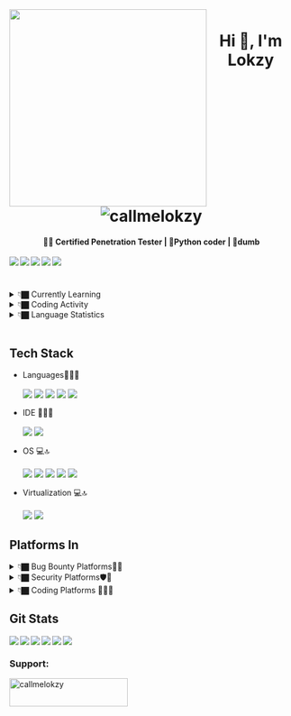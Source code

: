 <img align="left" width="350" height="350" src="https://avatars.githubusercontent.com/u/56486732?s=400&u=c56788012d1cae48505157095e37b7c017389cf8&v=4">

<h1 align="center">Hi 👋, I'm Lokzy <img src="https://komarev.com/ghpvc/?username=callmelokzy&label=Profile%20views&color=0e75b6&style=flat" alt="callmelokzy" /></h1>

<h4 align="center">
🥷🏽 Certified Penetration Tester | 🐍Python coder | 🤪dumb
</h4>

[<img align="left" src="https://img.shields.io/badge/Twitter-1DA1F2?style=for-the-badge&logo=twitter&logoColor=white">](https://twitter.com/callmelokzy) 
[<img alighn="left" src="https://img.shields.io/badge/LinkedIn-0077B5?style=for-the-badge&logo=linkedin&logoColor=white">](https://www.linkedin.com/in/callmelokzy/) 
[<img align="left" src="https://img.shields.io/badge/Instagram-E4405F?style=for-the-badge&logo=instagram&logoColor=white">](https://www.instagram.com/callmelokzy/) 
[<img align="left" src="https://img.shields.io/badge/Medium-12100E?style=for-the-badge&logo=medium&logoColor=white">](https://medium.com/@callmelokzy) &nbsp;&nbsp;
[<img align="left" src="https://img.shields.io/badge/dev.to-0A0A0A?style=for-the-badge&logo=devdotto&logoColor=white">
](https://dev.to/callmelokzy)

#
<details>
<summary>👇🏿 Currently Learning </summary>
<br>
<img align="left" src="https://img.shields.io/badge/WIRELESS-PENTETSING-red?style=for-the-badge">
<img  align="left" src="https://img.shields.io/badge/frontend-development-green?style=for-the-badge">
 <br>
</details>
<!--START_SECTION:waka-->
<details ✔️>
<summary>👇🏿 Coding Activity </summary>
<br>
<img src="https://wakatime.com/share/@a90dbf0d-7fde-496e-a643-16a15e93669b/a3238e31-7902-4288-8062-491bd16469b4.png"  height="500">
</details>

<details >
<summary>👇🏿 Language Statistics </summary>
<br>
<img src="https://wakatime.com/share/@a90dbf0d-7fde-496e-a643-16a15e93669b/09c7b7cc-0412-4392-94d2-91a424551f56.svg" height="500">
</details>
<!--ENS_SECTION:waka-->
<br>

## Tech Stack 
 - Languages👨‍💻🔝 <br><br>
<img src="https://img.shields.io/badge/python-3670A0?style=for-the-badge&logo=python&logoColor=ffdd54"> <img src="https://img.shields.io/badge/JavaScript-323330?style=for-the-badge&logo=javascript&logoColor=F7DF1E"> <img src="https://img.shields.io/badge/bashscript-black?style=for-the-badge&logo=linux&logoColor=white"> <img src="https://img.shields.io/badge/HTML5-E34F26?style=for-the-badge&logo=html5&logoColor=white"> <img src="https://img.shields.io/badge/CSS3-1572B6?style=for-the-badge&logo=css3&logoColor=white">

- IDE 👨‍💻🔝 <br><br>
<img src="https://img.shields.io/badge/PyCharm-000000.svg?&style=for-the-badge&logo=PyCharm&logoColor=white"> <img src="https://img.shields.io/badge/VSCode-0078D4?style=for-the-badge&logo=visual%20studio%20code&logoColor=white">

- OS 💻🔝 <br><br>
<img src="https://img.shields.io/badge/Kali_Linux-557C94?style=for-the-badge&logo=kali-linux&logoColor=white"> <img src="https://img.shields.io/badge/parrotos-darkgreen?style=for-the-badge&logo=debian&logoColor=red"> <img src="https://img.shields.io/badge/Ubuntu-E95420?style=for-the-badge&logo=ubuntu&logoColor=white">
<img src="https://img.shields.io/badge/Windows-0078D6?style=for-the-badge&logo=windows&logoColor=white"> <img src="https://img.shields.io/badge/Android-3DDC84?style=for-the-badge&logo=android&logoColor=white">

- Virtualization 💻🔝 <br><br>
<img src="https://img.shields.io/badge/VMware-231f20?style=for-the-badge&logo=VMware&logoColor=white"> <img src="https://img.shields.io/badge/VirtualBox-21416b?style=for-the-badge&logo=VirtualBox&logoColor=white">


## Platforms In

<details >
<summary>👇🏿 Bug Bounty Platforms🐞🏹</summary>
<br> 
 
 [<img align="left"  src="https://img.shields.io/badge/hackerone-111927?style=for-the-badge&logo=hackerone&logoColor=white">](https://hackerone.com/callmelokzy?type=user)
[<img align="left"  src="https://img.shields.io/badge/bugcrowd-E95420?style=for-the-badge&logo=bugcrowd&logoColor=white">](https://medium.com/@callmelokzy)
[<img align="left" src="https://img.shields.io/badge/bugbase-2EC866?style=for-the-badge&logo=bug&logoColor=green">](https://bugbase.in/profile/callmelokzy)

 </br>
</details>


<details >
<summary>👇🏿 Security Platforms🛡️🥷</summary>
<br> 

[<img align="left" src="https://img.shields.io/badge/TRYHACKME-557C94?style=for-the-badge&logo=tryhackme&logoColor=white">](https://tryhackme.com/p/lokzy) [<img align="left" src="https://img.shields.io/badge/HackTheBox-111927?style=for-the-badge&logo=Hack%20The%20Box&logoColor=9FEF00">](https://app.hackthebox.com/profile/1071230) [<img align="left" src="https://img.shields.io/badge/portswigger-E95420?style=for-the-badge&logo=portswigger&logoColor=orange">](https://medium.com/@callmelokzy) 
 </br>
</details>

<details >
<summary>👇🏿 Coding Platforms  👨‍🚀🔝</summary>
<br> 
 
[<img align="left" src="https://img.shields.io/badge/-Hackerrank-2EC866?style=for-the-badge&logo=HackerRank&logoColor=white">
](https://www.hackerrank.com/lokzy) 
[<img align="left" src="https://img.shields.io/badge/-LeetCode-FFA116?style=for-the-badge&logo=LeetCode&logoColor=black">
](https://leetcode.com/callmelokzy/) [<img align="left" src="https://img.shields.io/badge/HackerEarth-%232C3454.svg?&style=for-the-badge&logo=HackerEarth&logoColor=Blue">](https://www.hackerearth.com/@callmelokzy) [<img src="https://img.shields.io/badge/Codewars-B1361E?style=for-the-badge&logo=Codewars&logoColor=white">](https://www.codewars.com/users/callmelokzy) 

 </br>
</details>




## Git Stats
<img align="left" src="http://github-profile-summary-cards.vercel.app/api/cards/repos-per-language?username=callmelokzy&theme=github"> <img align="left" src="http://github-profile-summary-cards.vercel.app/api/cards/most-commit-language?username=callmelokzy&theme=github"> <img align="left" src="http://github-profile-summary-cards.vercel.app/api/cards/stats?username=callmelokzy&theme=github"> <img align="left" src="http://github-profile-summary-cards.vercel.app/api/cards/productive-time?username=callmelokzy&theme=github&utcOffset=8"> <img align="left" src="https://github-readme-streak-stats.herokuapp.com/?user=callmelokzy">

![](http://github-profile-summary-cards.vercel.app/api/cards/profile-details?username=callmelokzy&theme=github)


<h3 align="left">Support:</h3> <a href="https://www.buymeacoffee.com/callmelokzy"> <img align="left" src="https://cdn.buymeacoffee.com/buttons/v2/default-yellow.png" height="50" width="210" alt="callmelokzy" /></a><br><br>

